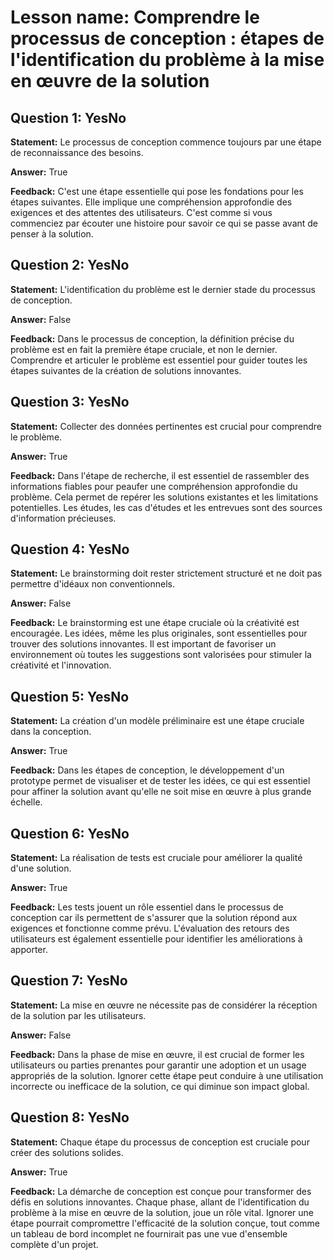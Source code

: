 # Lesson name: Comprendre le processus de conception : étapes de l'identification du problème à la mise en œuvre de la solution

## Question 1: YesNo

**Statement:** Le processus de conception commence toujours par une étape de reconnaissance des besoins.

**Answer:** True

**Feedback:**
C'est une étape essentielle qui pose les fondations pour les étapes suivantes. Elle implique une compréhension approfondie des exigences et des attentes des utilisateurs. C'est comme si vous commenciez par écouter une histoire pour savoir ce qui se passe avant de penser à la solution.


## Question 2: YesNo

**Statement:** L'identification du problème est le dernier stade du processus de conception.

**Answer:** False

**Feedback:**
Dans le processus de conception, la définition précise du problème est en fait la première étape cruciale, et non le dernier. Comprendre et articuler le problème est essentiel pour guider toutes les étapes suivantes de la création de solutions innovantes.


## Question 3: YesNo

**Statement:** Collecter des données pertinentes est crucial pour comprendre le problème.

**Answer:** True

**Feedback:**
Dans l'étape de recherche, il est essentiel de rassembler des informations fiables pour peaufer une compréhension approfondie du problème. Cela permet de repérer les solutions existantes et les limitations potentielles. Les études, les cas d'études et les entrevues sont des sources d'information précieuses.


## Question 4: YesNo

**Statement:** Le brainstorming doit rester strictement structuré et ne doit pas permettre d'idéaux non conventionnels.

**Answer:** False

**Feedback:**
Le brainstorming est une étape cruciale où la créativité est encouragée. Les idées, même les plus originales, sont essentielles pour trouver des solutions innovantes. Il est important de favoriser un environnement où toutes les suggestions sont valorisées pour stimuler la créativité et l'innovation.


## Question 5: YesNo

**Statement:** La création d'un modèle préliminaire est une étape cruciale dans la conception.

**Answer:** True

**Feedback:**
Dans les étapes de conception, le développement d'un prototype permet de visualiser et de tester les idées, ce qui est essentiel pour affiner la solution avant qu'elle ne soit mise en œuvre à plus grande échelle.


## Question 6: YesNo

**Statement:** La réalisation de tests est cruciale pour améliorer la qualité d'une solution.

**Answer:** True

**Feedback:**
Les tests jouent un rôle essentiel dans le processus de conception car ils permettent de s'assurer que la solution répond aux exigences et fonctionne comme prévu. L'évaluation des retours des utilisateurs est également essentielle pour identifier les améliorations à apporter.


## Question 7: YesNo

**Statement:** La mise en œuvre ne nécessite pas de considérer la réception de la solution par les utilisateurs.

**Answer:** False

**Feedback:**
Dans la phase de mise en œuvre, il est crucial de former les utilisateurs ou parties prenantes pour garantir une adoption et un usage appropriés de la solution. Ignorer cette étape peut conduire à une utilisation incorrecte ou inefficace de la solution, ce qui diminue son impact global.


## Question 8: YesNo

**Statement:** Chaque étape du processus de conception est cruciale pour créer des solutions solides.

**Answer:** True

**Feedback:**
La démarche de conception est conçue pour transformer des défis en solutions innovantes. Chaque phase, allant de l'identification du problème à la mise en œuvre de la solution, joue un rôle vital. Ignorer une étape pourrait compromettre l'efficacité de la solution conçue, tout comme un tableau de bord incomplet ne fournirait pas une vue d'ensemble complète d'un projet.

